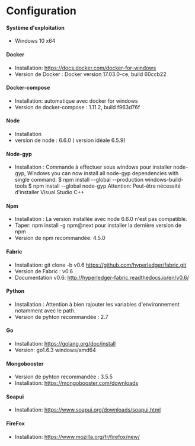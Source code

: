 # Configuration

#### Système d'exploitation 
- Windows 10 x64 

#### Docker 
- Installation: https://docs.docker.com/docker-for-windows
- Version de Docker : Docker version 17.03.0-ce, build 60ccb22

#### Docker-compose
- Installation: automatique avec docker for windows 
- Version de docker-compose : 1.11.2, build f963d76f

#### Node 
- Installation
- version de node : 6.6.0 ( version idéale 6.5.9)


#### Node-gyp 
- Installation : 
Commande à effectuer sous windows pour installer node-gyp,
Windows you can now install all node-gyp dependencies with single command:
$ npm install --global --production windows-build-tools
$ npm install --global node-gyp
Attention: Peut-être nécessité d'installer Visual Studio C++ 

#### Npm 
- Installation : La version installée avec node 6.6.0 n'est pas compatible. 
- Taper: npm install -g npm@next pour installer la dernière version de npm
- Version de npm recommandée: 4.5.0

#### Fabric 
- Installation: git clone -b v0.6 https://github.com/hyperledger/fabric.git 
- Version de Fabric : v0.6
- Documentation v0.6: http://hyperledger-fabric.readthedocs.io/en/v0.6/


#### Python
- Installation : Attention à bien rajouter les variables d'environnement notamment avec le path.
- Version de pyhton recommandée : 2.7


#### Go 
- Installation: https://golang.org/doc/install
- Version:  go1.6.3 windows/amd64


#### Mongobooster 
- Version de pyhton recommandée : 3.5.5
- Installation: https://mongobooster.com/downloads


#### Soapui 
- Installation: https://www.soapui.org/downloads/soapui.html

#### FireFox 
- Installation: https://www.mozilla.org/fr/firefox/new/




